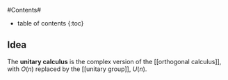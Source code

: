 #Contents#
* table of contents
{:toc}

## Idea

The **unitary calculus** is the complex version of the [[orthogonal calculus]], with $O(n)$ replaced by the [[unitary group]], $U(n)$.